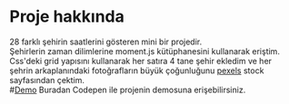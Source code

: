 # Proje hakkında
28 farklı şehirin saatlerini gösteren mini bir projedir.  
Şehirlerin zaman dilimlerine moment.js kütüphanesini kullanarak eriştim.
Css'deki grid yapısını kullanarak her satıra 4 tane şehir ekledim ve her şehrin arkaplanındaki fotoğrafların büyük çoğunluğunu [pexels](https://www.pexels.com/tr-tr/) stock sayfasından çektim.  
#[Demo](https://codepen.io/byelyeo/full/xxPBJmM)  Buradan Codepen ile projenin demosuna erişebilirsiniz.
